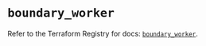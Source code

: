 # `boundary_worker`

Refer to the Terraform Registry for docs: [`boundary_worker`](https://registry.terraform.io/providers/hashicorp/boundary/1.4.0/docs/resources/worker).
